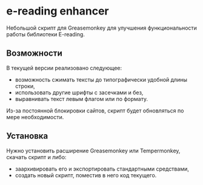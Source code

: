 ﻿e-reading enhancer
====================
Небольшой скрипт для Greasemonkey для улучшения функциональности работы библиотеки E-reading.


Возможности
-----------
В текущей версии реализовано следующее:

- возможность сжимать тексты до типографически удобной длины строки,
- использовать другие шрифты с засечками и без,
- выравнивать текст левым флагом или по формату.

Из-за постоянной блокировки сайтов, скрипт будет обновляться по мере необходимости.

Установка
---------
Нужно установить расширение Greasemonkey или Tempermonkey, скачать скрипт и либо:

- заархивировать его и экспортировать стандартными средствами,
- создать новый скрипт, поместив в него код текущего.